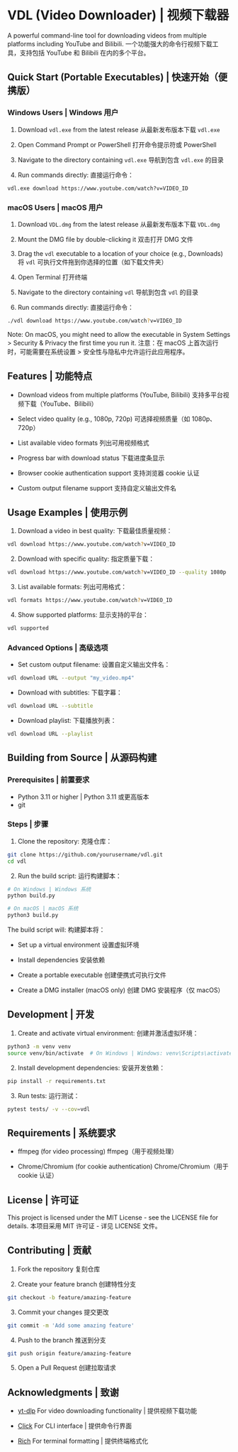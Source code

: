 # VDL (Video Downloader) | 视频下载器

A powerful command-line tool for downloading videos from multiple platforms including YouTube and Bilibili.
一个功能强大的命令行视频下载工具，支持包括 YouTube 和 Bilibili 在内的多个平台。

## Quick Start (Portable Executables) | 快速开始（便携版）

### Windows Users | Windows 用户

1. Download `vdl.exe` from the latest release
   从最新发布版本下载 `vdl.exe`

2. Open Command Prompt or PowerShell
   打开命令提示符或 PowerShell

3. Navigate to the directory containing `vdl.exe`
   导航到包含 `vdl.exe` 的目录

4. Run commands directly:
   直接运行命令：
```batch
vdl.exe download https://www.youtube.com/watch?v=VIDEO_ID
```

### macOS Users | macOS 用户

1. Download `VDL.dmg` from the latest release
   从最新发布版本下载 `VDL.dmg`

2. Mount the DMG file by double-clicking it
   双击打开 DMG 文件

3. Drag the `vdl` executable to a location of your choice (e.g., Downloads)
   将 `vdl` 可执行文件拖到你选择的位置（如下载文件夹）

4. Open Terminal
   打开终端

5. Navigate to the directory containing `vdl`
   导航到包含 `vdl` 的目录

6. Run commands directly:
   直接运行命令：
```bash
./vdl download https://www.youtube.com/watch?v=VIDEO_ID
```

Note: On macOS, you might need to allow the executable in System Settings > Security & Privacy the first time you run it.
注意：在 macOS 上首次运行时，可能需要在系统设置 > 安全性与隐私中允许运行此应用程序。

## Features | 功能特点

- Download videos from multiple platforms (YouTube, Bilibili)
  支持多平台视频下载（YouTube、Bilibili）

- Select video quality (e.g., 1080p, 720p)
  可选择视频质量（如 1080p、720p）

- List available video formats
  列出可用视频格式

- Progress bar with download status
  下载进度条显示

- Browser cookie authentication support
  支持浏览器 cookie 认证

- Custom output filename support
  支持自定义输出文件名

## Usage Examples | 使用示例

1. Download a video in best quality:
   下载最佳质量视频：
```bash
vdl download https://www.youtube.com/watch?v=VIDEO_ID
```

2. Download with specific quality:
   指定质量下载：
```bash
vdl download https://www.youtube.com/watch?v=VIDEO_ID --quality 1080p
```

3. List available formats:
   列出可用格式：
```bash
vdl formats https://www.youtube.com/watch?v=VIDEO_ID
```

4. Show supported platforms:
   显示支持的平台：
```bash
vdl supported
```

### Advanced Options | 高级选项

- Set custom output filename:
  设置自定义输出文件名：
```bash
vdl download URL --output "my_video.mp4"
```

- Download with subtitles:
  下载字幕：
```bash
vdl download URL --subtitle
```

- Download playlist:
  下载播放列表：
```bash
vdl download URL --playlist
```

## Building from Source | 从源码构建

### Prerequisites | 前置要求

- Python 3.11 or higher | Python 3.11 或更高版本
- git

### Steps | 步骤

1. Clone the repository:
   克隆仓库：
```bash
git clone https://github.com/yourusername/vdl.git
cd vdl
```

2. Run the build script:
   运行构建脚本：
```bash
# On Windows | Windows 系统
python build.py

# On macOS | macOS 系统
python3 build.py
```

The build script will:
构建脚本将：

- Set up a virtual environment
  设置虚拟环境

- Install dependencies
  安装依赖

- Create a portable executable
  创建便携式可执行文件

- Create a DMG installer (macOS only)
  创建 DMG 安装程序（仅 macOS）

## Development | 开发

1. Create and activate virtual environment:
   创建并激活虚拟环境：
```bash
python3 -m venv venv
source venv/bin/activate  # On Windows | Windows: venv\Scripts\activate
```

2. Install development dependencies:
   安装开发依赖：
```bash
pip install -r requirements.txt
```

3. Run tests:
   运行测试：
```bash
pytest tests/ -v --cov=vdl
```

## Requirements | 系统要求

- ffmpeg (for video processing)
  ffmpeg（用于视频处理）

- Chrome/Chromium (for cookie authentication)
  Chrome/Chromium（用于 cookie 认证）

## License | 许可证

This project is licensed under the MIT License - see the LICENSE file for details.
本项目采用 MIT 许可证 - 详见 LICENSE 文件。

## Contributing | 贡献

1. Fork the repository
   复刻仓库

2. Create your feature branch
   创建特性分支
```bash
git checkout -b feature/amazing-feature
```

3. Commit your changes
   提交更改
```bash
git commit -m 'Add some amazing feature'
```

4. Push to the branch
   推送到分支
```bash
git push origin feature/amazing-feature
```

5. Open a Pull Request
   创建拉取请求

## Acknowledgments | 致谢

- [yt-dlp](https://github.com/yt-dlp/yt-dlp)
  For video downloading functionality | 提供视频下载功能

- [Click](https://click.palletsprojects.com/)
  For CLI interface | 提供命令行界面

- [Rich](https://rich.readthedocs.io/)
  For terminal formatting | 提供终端格式化

